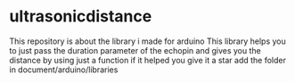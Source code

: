 # ultrasonicdistance
This repository is about the library i made for arduino 
This library helps you to just pass the duration parameter of the echopin 
and gives you the distance by using just a function if it helped you give it a star
add the folder in document/arduino/libraries
